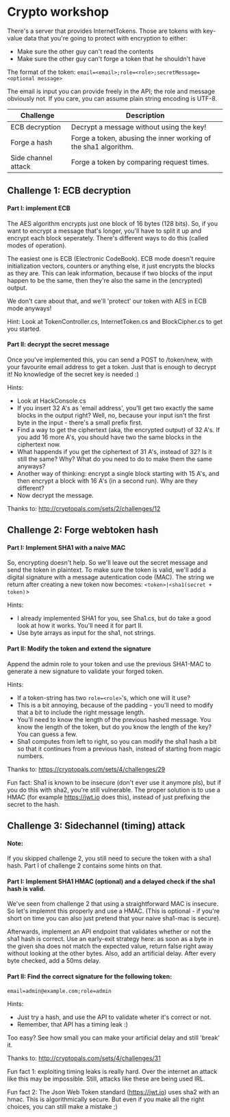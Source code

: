 Crypto workshop
================

There's a server that provides InternetTokens. Those are tokens with key-value data that you're
going to protect with encryption to either:
- Make sure the other guy can't read the contents
- Make sure the other guy can't forge a token that he shouldn't have

The format of the token: `email=<email>;role=<role>;secretMessage=<optional message>`

The email is input you can provide freely in the API; the role and message obviously not. If you
care, you can assume plain string encoding is UTF-8.


Challenge           | Description
------------------- | ------------
ECB decryption      | Decrypt a message without using the key!
Forge a hash        | Forge a token, abusing the inner working of the sha1 algorithm.
Side channel attack | Forge a token by comparing request times.


Challenge 1: ECB decryption
----------------------------
#### Part I: implement ECB

The AES algorithm encrypts just one block of 16 bytes (128 bits). So, if you want to encrypt
a message that's longer, you'll have to split it up and encrypt each block seperately. There's
different ways to do this (called modes of operation).

The easiest one is ECB (Electronic CodeBook). ECB mode doesn't require initialization vectors,
counters or anything else, it just encrypts the blocks as they are.
This can leak information, because if two blocks of the input happen to be the same, then they're
also the same in the (encrypted) output.

We don't care about that, and we'll 'protect' our token with AES in ECB mode anyways!

Hint: Look at TokenController.cs, InternetToken.cs and BlockCipher.cs to get you started.

#### Part II: decrypt the secret message

Once you've implemented this, you can send a POST to /token/new, with your favourite email address
to get a token. Just that is enough to decrypt it! No knowledge of the secret key is needed :)

Hints:
- Look at HackConsole.cs
- If you insert 32 A's as 'email address', you'll get two exactly the same blocks in the output right?
  Well, no, because your input isn't the first byte in the input - there's a small prefix first.
- Find a way to get the ciphertext (aka, the encrypted output) of 32 A's. If you add 16 more A's, you
  should have two the same blocks in the ciphertext now.
- What happends if you get the ciphertext of 31 A's, instead of 32? Is it still the same? Why?
  What do you need to do to make them the same anyways?
- Another way of thinking: encrypt a single block starting with 15 A's, and then encrypt a block
  with 16 A's (in a second run). Why are they different?
- Now decrypt the message.

Thanks to: http://cryptopals.com/sets/2/challenges/12


Challenge 2: Forge webtoken hash
---------------------------------
#### Part I: Implement SHA1 with a naive MAC

So, encrypting doesn't help. So we'll leave out the secret message and send the token in plaintext.
To make sure the token is valid, we'll add a digital signature with a message autentication code
(MAC).
The string we return after creating a new token now becomes: `<token>|<sha1(secret + token)`>

Hints:
- I already implemented SHA1 for you, see Sha1.cs, but do take a good look at how it works. You'll
  need it for part II.
- Use byte arrays as input for the sha1, not strings.

#### Part II: Modify the token and extend the signature

Append the admin role to your token and use the previous SHA1-MAC to generate a new signature to
validate your forged token.

Hints:
- If a token-string has two `role=<role>`'s, which one will it use?
- This is a bit annoying, because of the padding - you'll need to modify that a bit to include the
  right message length.
- You'll need to know the length of the previous hashed message. You know the length of the token,
  but do you know the length of the key? You can guess a few.
- Sha1 computes from left to right, so you can modify the sha1 hash a bit so that it continues from
  a previous hash, instead of starting from magic numbers.

Thanks to: https://cryptopals.com/sets/4/challenges/29

Fun fact: Sha1 is known to be insecure (don't ever use it anymore pls), but if you do this with
sha2, you're still vulnerable. The proper solution is to use a HMAC (for example https://jwt.io does
this), instead of just prefixing the secret to the hash.


Challenge 3: Sidechannel (timing) attack
-----------------------------------------
#### Note:
If you skipped challenge 2, you still need to secure the token with a sha1 hash. Part I of
challenge 2 contains some hints on that.

#### Part I: Implement SHA1 HMAC (optional) and a delayed check if the sha1 hash is valid.

We've seen from challenge 2 that using a straightforward MAC is insecure. So let's implemnt this
properly and use a HMAC. (This is optional - if you're short on time you can also just pretend that
your naive sha1-mac is secure).

Afterwards, implement an API endpoint that validates whether or not the sha1 hash is correct. Use an
early-exit strategy here: as soon as a byte in the given sha does not match the expected value,
return false right away without looking at the other bytes.
Also, add an artificial delay. After every byte checked, add a 50ms delay.

#### Part II: Find the correct signature for the following token:
`email=admin@example.com;role=admin`

Hints:
- Just try a hash, and use the API to validate wheter it's correct or not.
- Remember, that API has a timing leak :)

Too easy? See how small you can make your artificial delay and still 'break' it.

Thanks to: http://cryptopals.com/sets/4/challenges/31

Fun fact 1: exploiting timing leaks is really hard. Over the internet an attack like this may be
impossible. Still, attacks like these are being used IRL.

Fun fact 2: The Json Web Token standard (https://jwt.io) uses sha2 with an hmac. This is
algorithmically secure. But even if you make all the right choices, you can still make a mistake ;)
